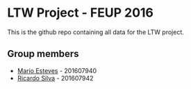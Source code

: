 # LTW Project - FEUP 2016
This is the github repo containing all data for the LTW project.

## Group members
* [Mario Esteves](https://github.com/SonerSound) - 201607940
* [Ricardo Silva](https://github.com/ricsilva93) - 201607942